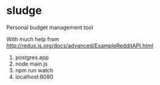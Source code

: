 # sludge
Personal budget management tool

With much help from http://redux.js.org/docs/advanced/ExampleRedditAPI.html

1. postgres.app
2. node main.js <data>
3. npm run watch
4. localhost:8080
